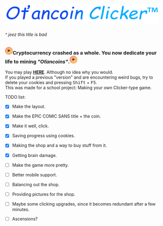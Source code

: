 # <img src="/images/title lmao.png" alt="Title">
###### ^ jeez this title is bad

### <img src="/images/hat.png" alt="Oťancoin" width="25" height="25"/>**Cryptocurrency crashed as a whole.** You now dedicate your life to mining *"Oťancoins"*.<img src="/images/hat.png" alt="Oťancoin" width="25" height="25"/>  


You may play [**HERE**](http://clicker.otan.cz). Although no idea why you would.  
If you played a previous "version" and are encountering weird bugs, try to delete your cookies and pressing <kbd>Shift</kbd> + <kbd>F5</kbd>.  
This was made for a school project: Making your own Clicker-type game.  


TODO list:
- [x] Make the layout.
- [x] Make the EPIC COMIC SANS title + the coin.
- [x] Make it well, click.
- [x] Saving progress using cookies.
- [x] Making the shop and a way to buy stuff from it.
- [x] Getting brain damage.
- [ ] Make the game more pretty.
- [ ] Better mobile support.
- [ ] Balancing out the shop.
- [ ] Providing pictures for the shop.
- [ ] Maybe some clicking upgrades, since it becomes redundant after a few minutes.
- [ ] Ascensions?

